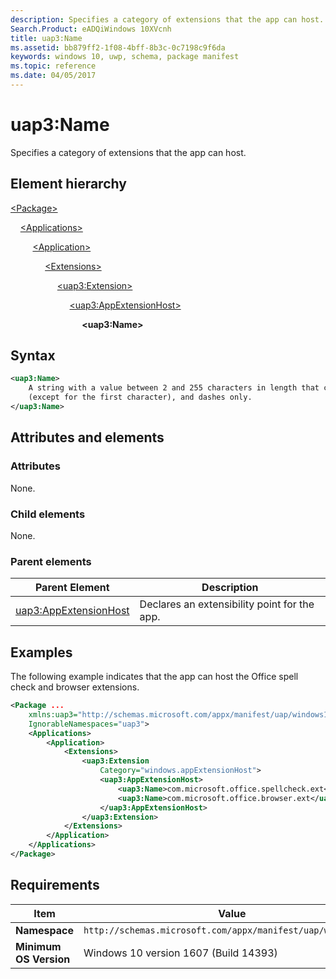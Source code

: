 ```yaml
---
description: Specifies a category of extensions that the app can host.
Search.Product: eADQiWindows 10XVcnh
title: uap3:Name
ms.assetid: bb879ff2-1f08-4bff-8b3c-0c7198c9f6da
keywords: windows 10, uwp, schema, package manifest
ms.topic: reference
ms.date: 04/05/2017
---
```


# uap3:Name

Specifies a category of extensions that the app can host.

## Element hierarchy

[\<Package\>](element-package.md)

&nbsp;&nbsp;&nbsp;&nbsp;[\<Applications\>](element-applications.md)

&nbsp;&nbsp;&nbsp;&nbsp; &nbsp;&nbsp;&nbsp;&nbsp;[\<Application\>](element-application.md)

&nbsp;&nbsp;&nbsp;&nbsp; &nbsp;&nbsp;&nbsp;&nbsp; &nbsp;&nbsp;&nbsp;&nbsp;[\<Extensions\>](element-1-extensions.md)

&nbsp;&nbsp;&nbsp;&nbsp; &nbsp;&nbsp;&nbsp;&nbsp; &nbsp;&nbsp;&nbsp;&nbsp; &nbsp;&nbsp;&nbsp;&nbsp;[\<uap3:Extension\>](element-uap3-extension-manual.md)

&nbsp;&nbsp;&nbsp;&nbsp; &nbsp;&nbsp;&nbsp;&nbsp; &nbsp;&nbsp;&nbsp;&nbsp; &nbsp;&nbsp;&nbsp;&nbsp; &nbsp;&nbsp;&nbsp;&nbsp;[\<uap3:AppExtensionHost\>](element-uap3-appextensionhost-manual.md)

&nbsp;&nbsp;&nbsp;&nbsp; &nbsp;&nbsp;&nbsp;&nbsp; &nbsp;&nbsp;&nbsp;&nbsp; &nbsp;&nbsp;&nbsp;&nbsp; &nbsp;&nbsp;&nbsp;&nbsp; &nbsp;&nbsp;&nbsp;&nbsp;**\<uap3:Name\>**

## Syntax

```xml
<uap3:Name>
    A string with a value between 2 and 255 characters in length that consists of alphanumeric characters, periods 
    (except for the first character), and dashes only.
</uap3:Name>
```

## Attributes and elements

### Attributes

None.

### Child elements

None.

### Parent elements

| Parent Element | Description |
|-|-|
| [uap3:AppExtensionHost](element-uap3-appextensionhost-manual.md) | Declares an extensibility point for the app. |

## Examples

The following example indicates that the app can host the Office spell check and browser extensions.

```xml
<Package ...
    xmlns:uap3="http://schemas.microsoft.com/appx/manifest/uap/windows10/3"  
    IgnorableNamespaces="uap3">
    <Applications>
        <Application>
            <Extensions>
                <uap3:Extension
                    Category="windows.appExtensionHost">  
                    <uap3:AppExtensionHost>  
                        <uap3:Name>com.microsoft.office.spellcheck.ext</uap3:Name> 
                        <uap3:Name>com.microsoft.office.browser.ext</uap3:Name>  
                    </uap3:AppExtensionHost>  
                </uap3:Extension>
            </Extensions>
        </Application>
    </Applications>
</Package>
```

## Requirements

| Item | Value |
|--|--|
| **Namespace** | `http://schemas.microsoft.com/appx/manifest/uap/windows10/3` |
| **Minimum OS Version** | Windows 10 version 1607 (Build 14393) |
